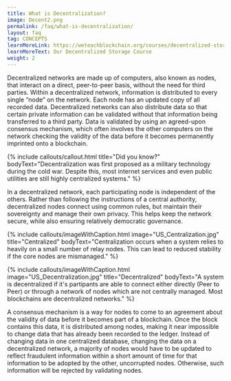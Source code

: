 ```yaml
---
title: What is Decentralization?
image: Decent2.png
permalink: /faq/what-is-decentralization/
layout: faq
tag: CONCEPTS
learnMoreLink: https://weteachblockchain.org/courses/decentralized-storage/
learnMoreText: Our Decentralized Storage Course
weight: 2
---
```


Decentralized networks are made up of computers, also known as nodes, that interact on a direct, peer-to-peer basis, without the need for third parties. Within a decentralized network, information is distributed to every single “node” on the network. Each node has an updated copy of all recorded data. Decentralized networks can also distribute data so that certain private information can be validated without that information being transferred to a third party. Data is validated by using an agreed-upon consensus mechanism, which often involves the other computers on the network checking the validity of the data before it becomes permanently imprinted onto a blockchain.

{% include callouts/callout.html
    title="Did you know?"
    bodyText="Decentralization was first proposed as a military technology during the cold war. Despite this, most internet services and even public utilities are still highly centralized systems."
%}

In a decentralized network, each participating node is independent of the others. Rather than following the instructions of a central authority, decentralized nodes connect using common rules, but maintain their sovereignty and manage their own privacy. This helps keep the network secure, while also ensuring relatively democratic governance.

{% include callouts/imageWithCaption.html
    image="US_Centralization.jpg"
    title="Centralized"
    bodyText="Centralization occurs when a system relies to heavily on a small number of relay nodes. This can lead to reduced stability if the core nodes are mismanaged."
%}

{% include callouts/imageWithCaption.html
    image="US_Decentralization.jpg"
    title="Decentralized"
    bodyText="A system is decentralized if it's partipants are able to connect either directly (Peer to Peer) or through a network of nodes which are not centrally managed. Most blockchains are decentralized networks."
%}

A consensus mechanism is a way for nodes to come to an agreement about the validity of data before it becomes part of a blockchain. Once the block contains this data, it is distributed among nodes, making it near impossible to change data that has already been recorded to the ledger. Instead of changing data in one centralized database, changing the data on a decentralized network, a majority of nodes would have to be updated to reflect fraudulent information within a short amount of time for that information to be adopted by the other, uncorrupted nodes. Otherwise, such information will be rejected by validating nodes.
